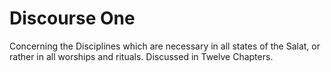 Discourse One
=============

Concerning the Disciplines which are necessary in all states of the
Salat, or rather in all worships and rituals. Discussed in Twelve
Chapters.


